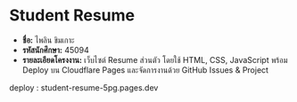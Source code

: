 # Student Resume

- **ชื่อ:** ไพลิน ขิมเกาะ
- **รหัสนักศึกษา:** 45094
- **รายละเอียดโครงงาน:** เว็บไซต์ Resume ส่วนตัว โดยใช้ HTML, CSS, JavaScript พร้อม Deploy บน Cloudflare Pages และจัดการงานด้วย GitHub Issues & Project

deploy : student-resume-5pg.pages.dev
